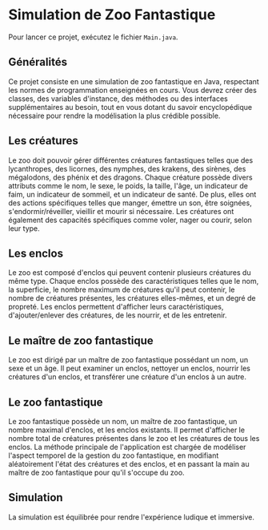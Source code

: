 # Simulation de Zoo Fantastique

Pour lancer ce projet, exécutez le fichier `Main.java`.

## Généralités
Ce projet consiste en une simulation de zoo fantastique en Java, respectant les normes de programmation enseignées en cours. Vous devrez créer des classes, des variables d'instance, des méthodes ou des interfaces supplémentaires au besoin, tout en vous dotant du savoir encyclopédique nécessaire pour rendre la modélisation la plus crédible possible.

## Les créatures
Le zoo doit pouvoir gérer différentes créatures fantastiques telles que des lycanthropes, des licornes, des nymphes, des krakens, des sirènes, des mégalodons, des phénix et des dragons. Chaque créature possède divers attributs comme le nom, le sexe, le poids, la taille, l'âge, un indicateur de faim, un indicateur de sommeil, et un indicateur de santé. De plus, elles ont des actions spécifiques telles que manger, émettre un son, être soignées, s'endormir/réveiller, vieillir et mourir si nécessaire. Les créatures ont également des capacités spécifiques comme voler, nager ou courir, selon leur type.

## Les enclos
Le zoo est composé d'enclos qui peuvent contenir plusieurs créatures du même type. Chaque enclos possède des caractéristiques telles que le nom, la superficie, le nombre maximum de créatures qu'il peut contenir, le nombre de créatures présentes, les créatures elles-mêmes, et un degré de propreté. Les enclos permettent d'afficher leurs caractéristiques, d'ajouter/enlever des créatures, de les nourrir, et de les entretenir.

## Le maître de zoo fantastique
Le zoo est dirigé par un maître de zoo fantastique possédant un nom, un sexe et un âge. Il peut examiner un enclos, nettoyer un enclos, nourrir les créatures d'un enclos, et transférer une créature d'un enclos à un autre.

## Le zoo fantastique
Le zoo fantastique possède un nom, un maître de zoo fantastique, un nombre maximal d'enclos, et les enclos existants. Il permet d'afficher le nombre total de créatures présentes dans le zoo et les créatures de tous les enclos. La méthode principale de l'application est chargée de modéliser l'aspect temporel de la gestion du zoo fantastique, en modifiant aléatoirement l'état des créatures et des enclos, et en passant la main au maître de zoo fantastique pour qu'il s'occupe du zoo.

## Simulation
La simulation est équilibrée pour rendre l'expérience ludique et immersive.
